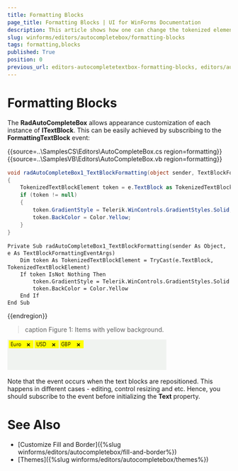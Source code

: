 ```yaml
---
title: Formatting Blocks
page_title: Formatting Blocks | UI for WinForms Documentation
description: This article shows how one can change the tokenized elements styles.
slug: winforms/editors/autocompletebox/formatting-blocks
tags: formatting,blocks
published: True
position: 0
previous_url: editors-autocompletetextbox-formatting-blocks, editors/autocompletebox/formatting-blocks
---
```


# Formatting Blocks

The __RadAutoCompleteBox__ allows appearance customization of each instance of __ITextBlock__. This can be easily achieved by subscribing to the __FormattingTextBlock__ event: 

{{source=..\SamplesCS\Editors\AutoCompleteBox.cs region=formatting}} 
{{source=..\SamplesVB\Editors\AutoCompleteBox.vb region=formatting}} 

````C#
void radAutoCompleteBox1_TextBlockFormatting(object sender, TextBlockFormattingEventArgs e)
{
    TokenizedTextBlockElement token = e.TextBlock as TokenizedTextBlockElement;
    if (token != null)
    {
        token.GradientStyle = Telerik.WinControls.GradientStyles.Solid;
        token.BackColor = Color.Yellow;
    }
}

````
````VB.NET
Private Sub radAutoCompleteBox1_TextBlockFormatting(sender As Object, e As TextBlockFormattingEventArgs)
    Dim token As TokenizedTextBlockElement = TryCast(e.TextBlock, TokenizedTextBlockElement)
    If token IsNot Nothing Then
        token.GradientStyle = Telerik.WinControls.GradientStyles.Solid
        token.BackColor = Color.Yellow
    End If
End Sub

````

{{endregion}} 

>caption Figure 1: Items with yellow background.

![editors-autocompletebox-formatting-blocks 001](images/editors-autocompletebox-formatting-blocks001.png)

Note that the event occurs when the text blocks are repositioned. This happens in different cases - editing, control resizing and etc. Hence, you should subscribe to the event before initializing the __Text__ property.
		
# See Also

* [Customize Fill and Border]({%slug winforms/editors/autocompletebox/fill-and-border%})
* [Themes]({%slug winforms/editors/autocompletebox/themes%})